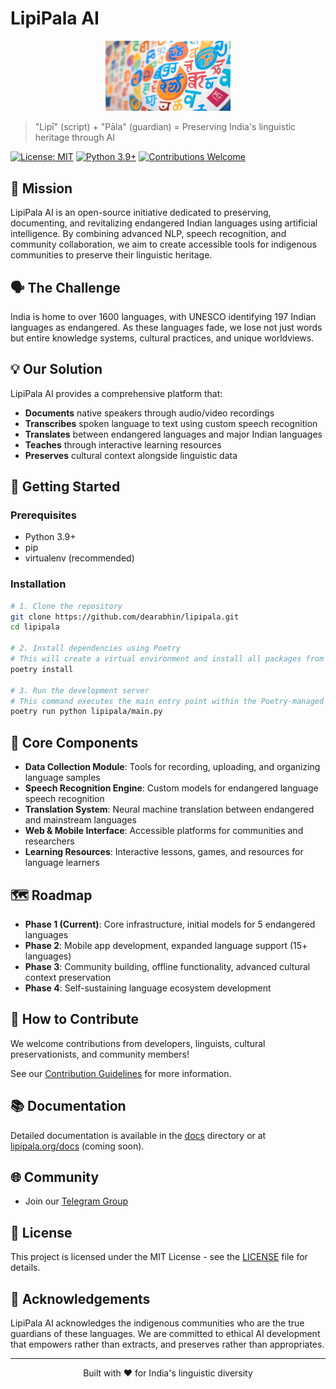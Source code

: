# LipiPala AI

<p align="center">
  <img src="banner.jpg" alt="LipiPala AI Logo" width="200"/>
</p>

> "Lipī" (script) + "Pāla" (guardian) = Preserving India's linguistic heritage through AI

[![License: MIT](https://img.shields.io/badge/License-MIT-yellow.svg)](https://opensource.org/licenses/MIT)
[![Python 3.9+](https://img.shields.io/badge/python-3.9+-blue.svg)](https://www.python.org/downloads/)
[![Contributions Welcome](https://img.shields.io/badge/contributions-welcome-brightgreen.svg)](CONTRIBUTING.md)

## 🌟 Mission

LipiPala AI is an open-source initiative dedicated to preserving, documenting, and revitalizing endangered Indian languages using artificial intelligence. By combining advanced NLP, speech recognition, and community collaboration, we aim to create accessible tools for indigenous communities to preserve their linguistic heritage.

## 🗣️ The Challenge

India is home to over 1600 languages, with UNESCO identifying 197 Indian languages as endangered. As these languages fade, we lose not just words but entire knowledge systems, cultural practices, and unique worldviews.

## 💡 Our Solution

LipiPala AI provides a comprehensive platform that:

- **Documents** native speakers through audio/video recordings
- **Transcribes** spoken language to text using custom speech recognition
- **Translates** between endangered languages and major Indian languages
- **Teaches** through interactive learning resources
- **Preserves** cultural context alongside linguistic data

## 🚀 Getting Started

### Prerequisites

- Python 3.9+
- pip
- virtualenv (recommended)

### Installation

```bash
# 1. Clone the repository
git clone https://github.com/dearabhin/lipipala.git
cd lipipala

# 2. Install dependencies using Poetry
# This will create a virtual environment and install all packages from pyproject.toml
poetry install

# 3. Run the development server
# This command executes the main entry point within the Poetry-managed environment
poetry run python lipipala/main.py
```

## 🧩 Core Components

- **Data Collection Module**: Tools for recording, uploading, and organizing language samples
- **Speech Recognition Engine**: Custom models for endangered language speech recognition
- **Translation System**: Neural machine translation between endangered and mainstream languages
- **Web & Mobile Interface**: Accessible platforms for communities and researchers
- **Learning Resources**: Interactive lessons, games, and resources for language learners

## 🗺️ Roadmap

- **Phase 1 (Current)**: Core infrastructure, initial models for 5 endangered languages
- **Phase 2**: Mobile app development, expanded language support (15+ languages)
- **Phase 3**: Community building, offline functionality, advanced cultural context preservation
- **Phase 4**: Self-sustaining language ecosystem development

## 🤝 How to Contribute

We welcome contributions from developers, linguists, cultural preservationists, and community members!

See our [Contribution Guidelines](CONTRIBUTING.md) for more information.

## 📚 Documentation

Detailed documentation is available in the [docs](docs/) directory or at [lipipala.org/docs](https://lipipala.org/docs) (coming soon).

## 🌐 Community

- Join our [Telegram Group](https://t.me/lipipala)

## 📃 License

This project is licensed under the MIT License - see the [LICENSE](LICENSE) file for details.

## 🙏 Acknowledgements

LipiPala AI acknowledges the indigenous communities who are the true guardians of these languages. We are committed to ethical AI development that empowers rather than extracts, and preserves rather than appropriates.

---

<p align="center">
  Built with ❤️ for India's linguistic diversity
</p>
